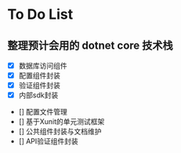 # To Do List
## 整理预计会用的 dotnet core 技术栈
- [x] 数据库访问组件
- [x] 配置组件封装
- [x] 验证组件封装
- [x] 内部sdk封装
- [] 配置文件管理
- [] 基于Xunit的单元测试框架
- [] 公共组件封装与文档维护
- [] API验证组件封装

